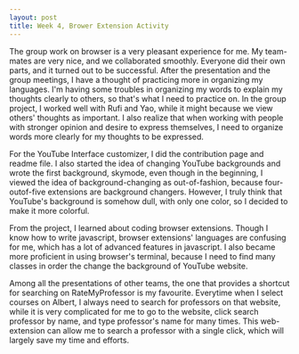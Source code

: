 ```yaml
---
layout: post
title: Week 4, Brower Extension Activity
---
```






The group work on browser is a very pleasant experience for me. My team-mates are very nice, and we collaborated smoothly. Everyone did their own parts, and it turned out to be successful. After the presentation and the group meetings, I have a thought of practicing more in organizing my languages. <!--more--> I'm having some troubles in organizing my words to explain my thoughts clearly to others, so that's what I need to practice on. In the group project, I worked well with Rufi and Yao, while it might because we view others' thoughts as important. I also realize that when working with people with stronger opinion and desire to express themselves, I need to organize words more clearly for my thoughts to be expressed. 

For the YouTube Interface customizer, I did the contribution page and readme file. I also started the idea of changing YouTube backgrounds and wrote the first background, skymode, even though in the beginning, I viewed the idea of background-changing as out-of-fashion, because four-outof-five extensions are background changers. However, I truly think that YouTube's background is somehow dull, with only one color, so I decided to make it more colorful. 

From the project, I learned about coding browser extensions. Though I know how to write javascript, browser extensions' languages are confusing for me, which has a lot of advanced features in javascript. I also became more proficient in using browser's terminal, because I need to find many classes in order the change the background of YouTube website. 

Among all the presentations of other teams, the one that provides a shortcut for searching on RateMyProfessor is my favourite. Everytime when I select courses on Albert, I always need to search for professors on that website, while it is very complicated for me to go to the website, click search professor by name, and type professor's name for many times. This web-extension can allow me to search a professor with a single click, which will largely save my time and efforts.